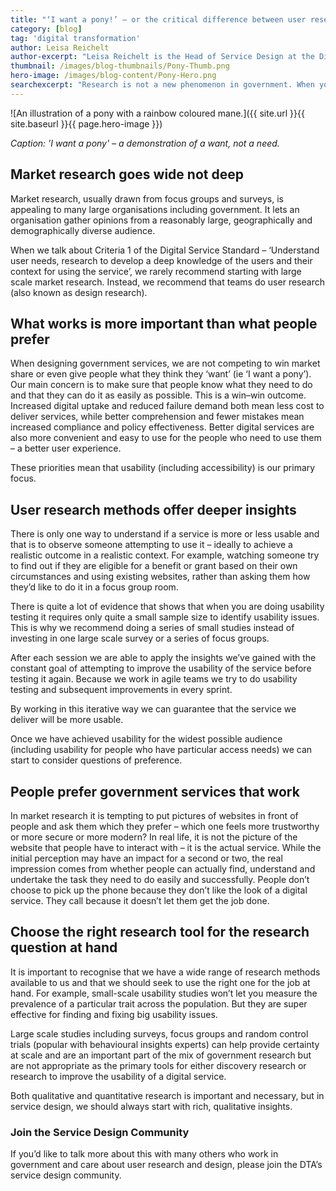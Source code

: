 ```yaml
---
title: "‘I want a pony!’ – or the critical difference between user research and market research"
category: [blog]
tag: 'digital transformation'
author: Leisa Reichelt
author-excerpt: "Leisa Reichelt is the Head of Service Design at the Digital Transformation."
thumbnail: /images/blog-thumbnails/Pony-Thumb.png
hero-image: /images/blog-content/Pony-Hero.png
searchexcerpt: "Research is not a new phenomenon in government. When you start a new project it is very possible that there is a wheelbarrow-full of previous, relevant research for you to review. Most policy, for example, is evidence based. Similarly when it comes to service delivery, there is often no shortage of research – often in the form of market research."
---
```


![An illustration of a pony with a rainbow coloured mane.]({{ site.url }}{{ site.baseurl }}{{ page.hero-image }})

*Caption: 'I want a pony' – a demonstration of a want, not a need.*

## Market research goes wide not deep

Market research, usually drawn from focus groups and surveys, is appealing to many large organisations including government. It lets an organisation gather opinions from a reasonably large, geographically and demographically diverse audience. 
 
When we talk about Criteria 1 of the Digital Service Standard – ‘Understand user needs, research to develop a deep knowledge of the users and their context for using the service’, we rarely recommend starting with large scale market research. Instead, we recommend that teams do user research (also known as design research).

## What works is more important than what people prefer

When designing government services, we are not competing to win market share or even give people what they think they ‘want’ (ie ‘I want a pony’). Our main concern is to make sure that people know what they need to do and that they can do it as easily as possible. This is a win–win outcome. Increased digital uptake and reduced failure demand both mean less cost to deliver services,  while better comprehension and fewer mistakes mean increased compliance and policy effectiveness. Better digital services are also more convenient and easy to use for the people who need to use them – a better user experience.
 
These priorities mean that usability (including accessibility) is our primary focus. 

## User research methods offer deeper insights

There is only one way to understand if a service is more or less usable and that is to observe someone attempting to use it – ideally to achieve a realistic outcome in a realistic context. For example, watching someone try to find out if they are eligible for a benefit or grant based on their own circumstances and using existing websites, rather than asking them how they’d like to do it in a focus group room. 
 
There is quite a lot of evidence that shows that when you are doing usability testing it requires only quite a small sample size to identify usability issues. This is why we recommend doing a series of small studies instead of investing in one large scale survey or a series of focus groups. 
 
After each session we are able to apply the insights we’ve gained with the constant goal of attempting to improve the usability of the service before testing it again. Because we work in agile teams we try to do usability testing and subsequent improvements in every sprint.
 
By working in this iterative way we can guarantee that the service we deliver will be more usable.
 
Once we have achieved usability for the widest possible audience (including usability for people who have particular access needs) we can start to consider questions of preference. 

## People prefer government services that work 

In market research it is tempting to put pictures of websites in front of people and ask them which they prefer – which one feels more trustworthy or more secure or more modern? In real life, it is not the picture of the website that people have to interact with – it is the actual service. While the initial perception may have an impact for a second or two, the real impression comes from whether people can actually find, understand and undertake the task they need to do easily and successfully. People don’t choose to pick up the phone because they don’t like the look of a digital service. They call because it doesn’t let them get the job done.

## Choose the right research tool for the research question at hand 

It is important to recognise that we have a wide range of research methods available to us and that we should seek to use the right one for the job at hand. For example, small-scale usability studies won’t let you measure the prevalence of a particular trait across the population. But they are super effective for finding and fixing big usability issues.
 
Large scale studies including surveys, focus groups and random control trials (popular with behavioural insights experts) can help provide certainty at scale and are an important part of the mix of government research but are not appropriate as the primary tools for either discovery research or research to improve the usability of a digital service.
 
Both qualitative and quantitative research is important and necessary, but in service design, we should always start with rich, qualitative insights.

### Join the Service Design Community 

If you’d like to talk more about this with many others who work in government and care about user research and design, please join the DTA’s service design community.
